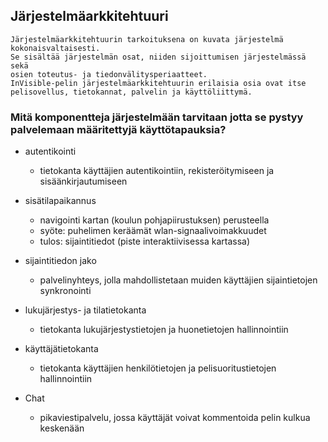 ##  Järjestelmäarkkitehtuuri

	Järjestelmäarkkitehtuurin tarkoituksena on kuvata järjestelmä kokonaisvaltaisesti. 
	Se sisältää järjestelmän osat, niiden sijoittumisen järjestelmässä sekä 
	osien toteutus- ja tiedonvälitysperiaatteet.
	InVisible-pelin järjestelmäarkkitehtuurin erilaisia osia ovat itse 
	pelisovellus, tietokannat, palvelin ja käyttöliittymä.

### Mitä komponentteja järjestelmään tarvitaan jotta se pystyy palvelemaan määritettyjä käyttötapauksia?

- autentikointi
	- tietokanta käyttäjien autentikointiin, rekisteröitymiseen ja sisäänkirjautumiseen
	
- sisätilapaikannus
	- navigointi kartan (koulun pohjapiirustuksen) perusteella
	- syöte: puhelimen keräämät wlan-signaalivoimakkuudet
	- tulos: sijaintitiedot (piste interaktiivisessa kartassa)
	
- sijaintitiedon jako
	- palvelinyhteys, jolla mahdollistetaan muiden käyttäjien sijaintietojen synkronointi
	
- lukujärjestys- ja tilatietokanta 
	- tietokanta lukujärjestystietojen ja huonetietojen hallinnointiin
	
- käyttäjätietokanta
	- tietokanta käyttäjien henkilötietojen ja pelisuoritustietojen hallinnointiin

- Chat
	- pikaviestipalvelu, jossa käyttäjät voivat kommentoida pelin kulkua keskenään